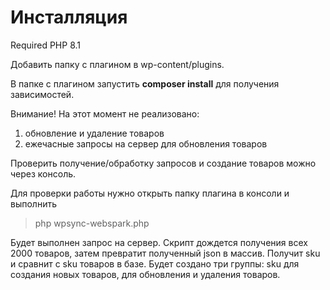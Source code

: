 # Инсталляция

Required PHP 8.1

Добавить папку с плагином в wp-content/plugins.

В папке с плагином запустить **composer install** для получения зависимостей.

Внимание! На этот момент не реализовано:
1) обновление и удаление товаров
2) ежечасные запросы на сервер для обновления товаров

Проверить получение/обработку запросов и создание товаров можно через консоль.

Для проверки работы нужно открыть папку плагина в консоли и выполнить  
> php wpsync-webspark.php

Будет выполнен запрос на сервер. 
Скрипт дождется получения всех 2000 товаров, затем превратит полученный json в массив.
Получит sku и сравнит с sku товаров в базе.
Будет создано три группы: sku для создания новых товаров, для обновления и удаления товаров.


